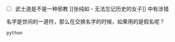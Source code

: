 - [ ] 武士道是不是一种邪教 
      [[张纯如 - 无法忘记历史的女子]] 中有涉猎

名字是世间的一道符，那么在交换名字的时候，如果用的是假名呢？


<code>python</code>